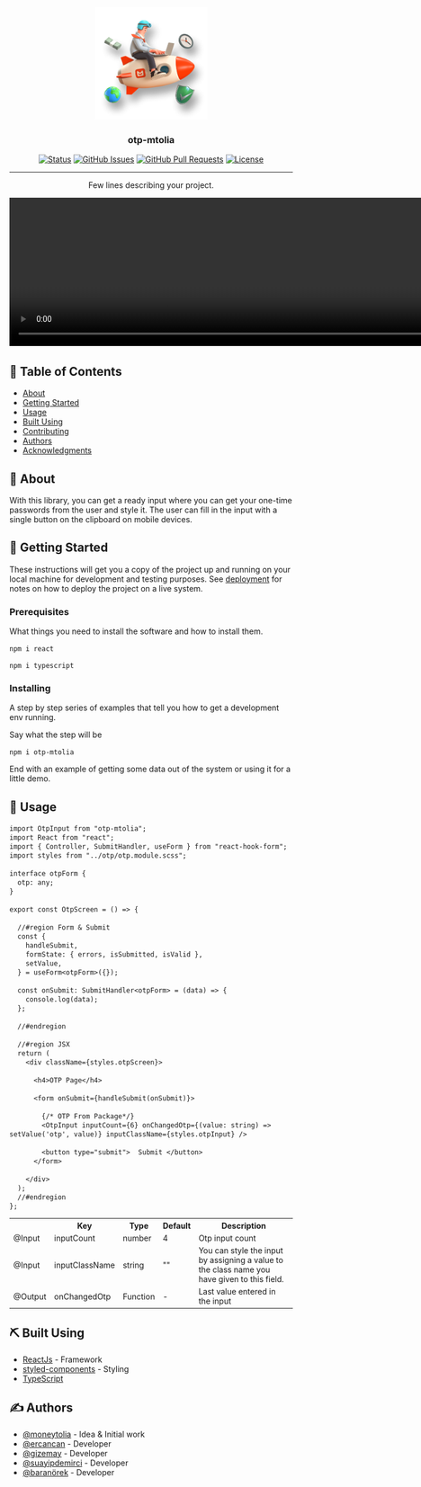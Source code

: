 <p align="center">
  <a href="" rel="noopener">
 <img width=200px height=200px src="./brand.png" alt="Project logo"></a>
</p>

<h3 align="center">otp-mtolia</h3>

<div align="center">

[![Status](https://img.shields.io/badge/status-active-success.svg)]()
[![GitHub Issues](https://img.shields.io/github/issues/kylelobo/The-Documentation-Compendium.svg)](https://github.com/gizemay96/otp/issues)
[![GitHub Pull Requests](https://img.shields.io/github/issues-pr/kylelobo/The-Documentation-Compendium.svg)](https://github.com/kylelobo/The-Documentation-Compendium/pulls)
[![License](https://img.shields.io/badge/license-MIT-blue.svg)](/LICENSE)

</div>

---

<p align="center"> Few lines describing your project.
    <br> 
</p>

<video id="otp" controls autoplay loop class="video-js vjs-default-skin" width="1340" height="264" src="./otp-recording.mov" type='video/mov' />
</video>

## 📝 Table of Contents

- [About](#about)
- [Getting Started](#getting_started)
- [Usage](#usage)
- [Built Using](#built_using)
- [Contributing](../CONTRIBUTING.md)
- [Authors](#authors)
- [Acknowledgments](#acknowledgement)

## 🧐 About <a name = "about"></a>

With this library, you can get a ready input where you can get your one-time passwords from the user and style it. The user can fill in the input with a single button on the clipboard on mobile devices.

## 🏁 Getting Started <a name = "getting_started"></a>

These instructions will get you a copy of the project up and running on your local machine for development and testing purposes. See [deployment](#deployment) for notes on how to deploy the project on a live system.

### Prerequisites

What things you need to install the software and how to install them.

```
npm i react
```

```
npm i typescript
```

### Installing

A step by step series of examples that tell you how to get a development env running.

Say what the step will be

```
npm i otp-mtolia
```

End with an example of getting some data out of the system or using it for a little demo.


## 🎈 Usage <a name="usage"></a>

```
import OtpInput from "otp-mtolia";
import React from "react";
import { Controller, SubmitHandler, useForm } from "react-hook-form";
import styles from "../otp/otp.module.scss";

interface otpForm {
  otp: any;
}

export const OtpScreen = () => {

  //#region Form & Submit
  const {
    handleSubmit,
    formState: { errors, isSubmitted, isValid },
    setValue,
  } = useForm<otpForm>({});

  const onSubmit: SubmitHandler<otpForm> = (data) => {
    console.log(data);
  };

  //#endregion

  //#region JSX
  return (
    <div className={styles.otpScreen}>

      <h4>OTP Page</h4>

      <form onSubmit={handleSubmit(onSubmit)}>

        {/* OTP From Package*/}
        <OtpInput inputCount={6} onChangedOtp={(value: string) => setValue('otp', value)} inputClassName={styles.otpInput} />

        <button type="submit">  Submit </button>
      </form>
      
    </div>
  );
  //#endregion
};

```


<table>
<tr>
<th></th>
<th>Key</th>
<th>Type</th>
<th>Default</th>
<th>Description</th>
</tr>

<tr>
<td>@Input</td>
<td>inputCount</td>
<td>number</td>
<td>4</td>
<td>Otp input count</td>
</tr>

<tr>
<td>@Input</td>
<td>inputClassName</td>
<td>string</td>
<td>""</td>
<td>You can style the input by assigning a value to the class name you have given to this field.</td>
</tr>

<tr>
<td>@Output</td>
<td>onChangedOtp</td>
<td>Function</td>
<td>-</td>
<td>Last value entered in the input</td>
</tr>

</table>

## ⛏️ Built Using <a name = "built_using"></a>

- [ReactJs](https://react.dev/) - Framework
- [styled-components](https://www.npmjs.com/package/styled-components) - Styling
- [TypeScript](https://www.npmjs.com/package/typescript)

## ✍️ Authors <a name = "authors"></a>

- [@moneytolia](https://github.com/moneytolia) - Idea & Initial work
- [@ercancan](https://github.com/lErcanl) - Developer
- [@gizemay](https://github.com/gizemay96) - Developer
- [@suayipdemirci](https://github.com/kylelobo) - Developer
- [@baranörek](https://github.com/kylelobo) - Developer